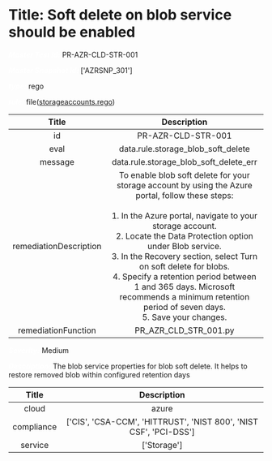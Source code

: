 



# Title: Soft delete on blob service should be enabled


***<font color="white">Master Test Id:</font>*** PR-AZR-CLD-STR-001

***<font color="white">Master Snapshot Id:</font>*** ['AZRSNP_301']

***<font color="white">type:</font>*** rego

***<font color="white">rule:</font>*** file([storageaccounts.rego])  
  
  
  
  

|Title|Description|
| :---: | :---: |
|id|PR-AZR-CLD-STR-001|
|eval|data.rule.storage_blob_soft_delete|
|message|data.rule.storage_blob_soft_delete_err|
|remediationDescription|To enable blob soft delete for your storage account by using the Azure portal, follow these steps:<br><br>1. In the Azure portal, navigate to your storage account.<br>2. Locate the Data Protection option under Blob service.<br>3. In the Recovery section, select Turn on soft delete for blobs.<br>4. Specify a retention period between 1 and 365 days. Microsoft recommends a minimum retention period of seven days.<br>5. Save your changes.|
|remediationFunction|PR_AZR_CLD_STR_001.py|


***<font color="white">Severity:</font>*** Medium

***<font color="white">Description:</font>*** The blob service properties for blob soft delete. It helps to restore removed blob within configured retention days  
  
  

|Title|Description|
| :---: | :---: |
|cloud|azure|
|compliance|['CIS', 'CSA-CCM', 'HITTRUST', 'NIST 800', 'NIST CSF', 'PCI-DSS']|
|service|['Storage']|



[storageaccounts.rego]: https://github.com/prancer-io/prancer-compliance-test/tree/master/azure/cloud/storageaccounts.rego
